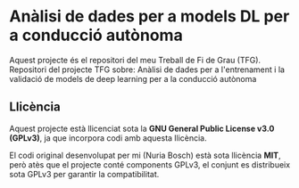 # Anàlisi de dades per a models DL per a conducció autònoma
Aquest projecte és el repositori del meu Treball de Fi de Grau (TFG).
Repositori del projecte TFG sobre: Anàlisi de dades per a l'entrenament i la validació de models de deep learning per a la conducció autònoma

## Llicència

Aquest projecte està llicenciat sota la **GNU General Public License v3.0 (GPLv3)**, ja que incorpora codi amb aquesta llicència.

El codi original desenvolupat per mi (Nuria Bosch) està sota llicència **MIT**, però atès que el projecte conté components GPLv3, el conjunt es distribueix sota GPLv3 per garantir la compatibilitat.
